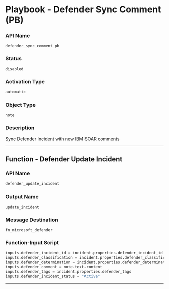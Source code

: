 <!--
    DO NOT MANUALLY EDIT THIS FILE
    THIS FILE IS AUTOMATICALLY GENERATED WITH resilient-sdk codegen
    Generated with resilient-sdk v49.0.4368
-->

# Playbook - Defender Sync Comment (PB)

### API Name
`defender_sync_comment_pb`

### Status
`disabled`

### Activation Type
`automatic`

### Object Type
`note`

### Description
Sync Defender Incident with new IBM SOAR comments


---
## Function - Defender Update Incident

### API Name
`defender_update_incident`

### Output Name
`update_incident`

### Message Destination
`fn_microsoft_defender`

### Function-Input Script
```python
inputs.defender_incident_id = incident.properties.defender_incident_id
inputs.defender_classification = incident.properties.defender_classification
inputs.defender_determination = incident.properties.defender_determination
inputs.defender_comment = note.text.content
inputs.defender_tags = incident.properties.defender_tags
inputs.defender_incident_status = "Active"
```

---

